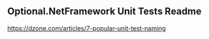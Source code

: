 ﻿## Optional.NetFramework Unit Tests Readme  

https://dzone.com/articles/7-popular-unit-test-naming